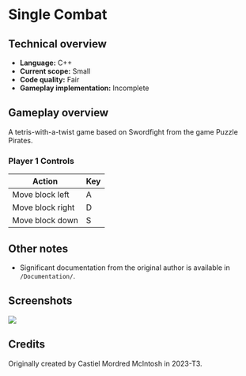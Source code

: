 # Single Combat

## Technical overview

- **Language:** C++
- **Current scope:** Small
- **Code quality:** Fair
- **Gameplay implementation:** Incomplete

## Gameplay overview

A tetris-with-a-twist game based on Swordfight from the game Puzzle Pirates.

### Player 1 Controls

| Action           | Key             |
|------------------|-----------------|
| Move block left  | A               |
| Move block right | D               |
| Move block down  | S               |

## Other notes

- Significant documentation from the original author is available in `/Documentation/`.

## Screenshots

![](/Documentation/screenshot-01.png)

## Credits

Originally created by Castiel Mordred McIntosh in 2023-T3.
